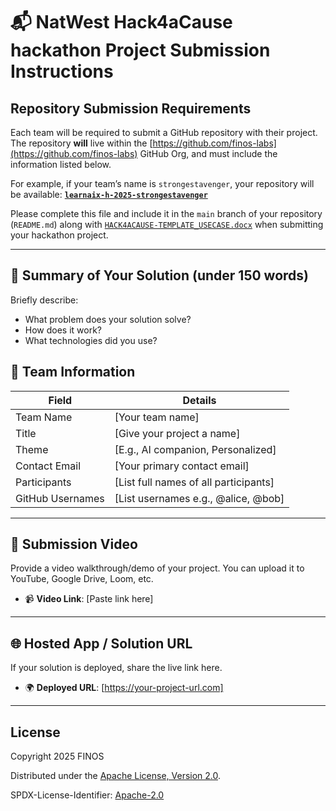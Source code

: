 # 📬 NatWest Hack4aCause hackathon Project Submission Instructions

## Repository Submission Requirements

Each team will be required to submit a GitHub repository with their project. The repository **will** live within the [https://github.com/finos-labs](https://github.com/finos-labs) GitHub Org, and must include the information listed below.

For example, if your team’s name is `strongestavenger`, your repository will be available:
**[`learnaix-h-2025-strongestavenger`](https://github.com/finos-labs/learnaix-h-2025-strongestavenger)**

Please complete this file and include it in the `main` branch of your repository (`README.md`) along with [`HACK4ACAUSE-TEMPLATE_USECASE.docx`](./HACK4ACAUSE-TEMPLATE_USECASE.docx) when submitting your hackathon project.

---

## 📄 Summary of Your Solution (under 150 words)

Briefly describe:

- What problem does your solution solve?
- How does it work?
- What technologies did you use?

## 👥 Team Information

| Field            | Details                               |
| ---------------- | ------------------------------------- |
| Team Name        | [Your team name]                      |
| Title            | [Give your project a name]            |
| Theme            | [E.g., AI companion, Personalized]    |
| Contact Email    | [Your primary contact email]          |
| Participants     | [List full names of all participants] |
| GitHub Usernames | [List usernames e.g., @alice, @bob]   |

---

## 🎥 Submission Video

Provide a video walkthrough/demo of your project. You can upload it to YouTube, Google Drive, Loom, etc.

- 📹 **Video Link**: [Paste link here]

---

## 🌐 Hosted App / Solution URL

If your solution is deployed, share the live link here.

- 🌍 **Deployed URL**: [https://your-project-url.com]

---

## License

Copyright 2025 FINOS

Distributed under the [Apache License, Version 2.0](http://www.apache.org/licenses/LICENSE-2.0).

SPDX-License-Identifier: [Apache-2.0](https://spdx.org/licenses/Apache-2.0)
